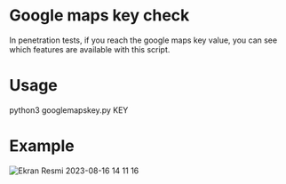 # Google maps key check
In penetration tests, if you reach the google maps key value, you can see which features are available with this script.

# Usage
python3 googlemapskey.py KEY

# Example 
![Ekran Resmi 2023-08-16 14 11 16](https://github.com/mehmetserifpasa/google_maps_key_check/assets/25556230/78aa591a-dfb0-455e-bb63-e1640b7c5883)
